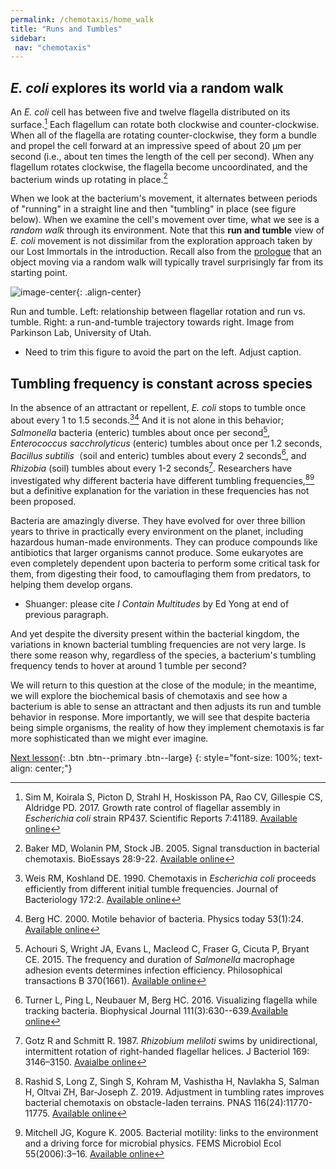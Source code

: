 ```yaml
---
permalink: /chemotaxis/home_walk
title: "Runs and Tumbles"
sidebar:
 nav: "chemotaxis"
---
```


## *E. coli* explores its world via a random walk

An *E. coli* cell has between five and twelve flagella distributed on its surface.[^Sim2017] Each flagellum can rotate both clockwise and counter-clockwise. When all of the flagella are rotating counter-clockwise, they form a bundle and propel the cell forward at an impressive speed of about 20 µm per second (i.e., about ten times the length of the cell per second). When any flagellum rotates clockwise, the flagella become uncoordinated, and the bacterium winds up rotating in place.[^Baker2005]

When we look at the bacterium's movement, it alternates between periods of "running" in a straight line and then "tumbling" in place (see figure below). When we examine the cell's movement over time, what we see is a *random walk* through its environment. Note that this **run and tumble** view of *E. coli* movement is not dissimilar from the exploration approach taken by our Lost Immortals in the introduction. Recall also from the [prologue](prologue) that an object moving via a random walk will typically travel surprisingly far from its starting point.

![image-center](../assets/images/chemotaxis_intro_runtumble.png){: .align-center}
<figcaption>Run and tumble. Left: relationship between flagellar rotation and run vs. tumble. Right: a run-and-tumble trajectory towards right. Image from Parkinson Lab, University of Utah.</figcaption>

* Need to trim this figure to avoid the part on the left. Adjust caption.

## Tumbling frequency is constant across species

In the absence of an attractant or repellent, *E. coli* stops to tumble once about every 1 to 1.5 seconds.[^Weis1990][^Berg2000] And it is not alone in this behavior; *Salmonella* bacteria (enteric) tumbles about once per second[^Achouri2015], *Enterococcus sacchrolyticus* (enteric) tumbles about once per 1.2 seconds, *Bacillus subtilis*（soil and enteric) tumbles about every 2 seconds[^Turner2016], and *Rhizobia* (soil) tumbles about every 1-2 seconds[^Gotz1987]. Researchers have investigated why different bacteria have different tumbling frequencies,[^Rashid2019][^Mitchell2005] but a definitive explanation for the variation in these frequencies has not been proposed.

Bacteria are amazingly diverse. They have evolved for over three billion years to thrive in practically every environment on the planet, including hazardous human-made environments. They can produce compounds like antibiotics that larger organisms cannot produce. Some eukaryotes are even completely dependent upon bacteria to perform some critical task for them, from digesting their food, to camouflaging them from predators, to helping them develop organs.

* Shuanger: please cite *I Contain Multitudes* by Ed Yong at end of previous paragraph.

And yet despite the diversity present within the bacterial kingdom, the variations in known bacterial tumbling frequencies are not very large. Is there some reason why, regardless of the species, a bacterium's tumbling frequency tends to hover at around 1 tumble per second?

We will return to this question at the close of the module; in the meantime, we will explore the biochemical basis of chemotaxis and see how a bacterium is able to sense an attractant and then adjusts its run and tumble behavior in response. More importantly, we will see that despite bacteria being simple organisms, the reality of how they implement chemotaxis is far more sophisticated than we might ever imagine.

[^Pierucci1978]: Pierucci O. 1978. Dimensions of *Escherichia coli* at various growth rates: Model of envelope growth. Journal of Bacteriology 135(2):559-574. [Available online](https://jb.asm.org/content/jb/135/2/559.full.pdf)

[^Sim2017]: Sim M, Koirala S, Picton D, Strahl H, Hoskisson PA, Rao CV, Gillespie CS, Aldridge PD. 2017. Growth rate control of flagellar assembly in *Escherichia coli* strain RP437. Scientific Reports 7:41189. [Available online](https://www.nature.com/articles/srep41189#:~:text=Escherichia%20coli%20is%20a%20prominent,distributed%20across%20the%20cell%20surface.)

[^Baker2005]: Baker MD, Wolanin PM, Stock JB. 2005. Signal transduction in bacterial chemotaxis. BioEssays 28:9-22. [Available online](https://pubmed.ncbi.nlm.nih.gov/16369945/)

[^Weis1990]: Weis RM, Koshland DE. 1990. Chemotaxis in *Escherichia coli* proceeds efficiently from different initial tumble frequencies. Journal of Bacteriology 172:2. [Available online](https://jb.asm.org/content/jb/172/2/1099.full.pdf)

[^Berg2000]: Berg HC. 2000. Motile behavior of bacteria. Physics today 53(1):24. [Available online](https://physicstoday.scitation.org/doi/pdf/10.1063/1.882934)

[^Achouri2015]: Achouri S, Wright JA, Evans L, Macleod C, Fraser G, Cicuta P, Bryant CE. 2015. The frequency and duration of *Salmonella* macrophage adhesion events determines infection efficiency. Philosophical transactions B 370(1661). [Available online](https://www.ncbi.nlm.nih.gov/pmc/articles/PMC4275903/)

[^Turner2016]: Turner L, Ping L, Neubauer M, Berg HC. 2016. Visualizing flagella while tracking bacteria. Biophysical Journal 111(3):630--639.[Available online](https://pubmed.ncbi.nlm.nih.gov/27508446/)

[^Parkinson2015]: Parkinson JS, Hazelbauer, Falke JJ. 2015. Signaling and sensory adaptation in *Escherichia coli* chemoreceptors: 2015 update. [Available online](https://www.sciencedirect.com/science/article/abs/pii/S0966842X15000578)

[^Yang2019]: Yang W, Cassidy CK, Ames P, Diebolder CA, Schulten K, Luthey-Schulten Z, Parkinson JS, Briegel A. 2019. *In situ* confomraitonal changes of the *Escherichia coli* serine chemoreceptor in different signaling states. mBio. [Available online](https://mbio.asm.org/content/10/4/e00973-19/article-info)

[^Saragosti2001]: Saragosti J, Calvez V, Bournaveas, N, Perthame B, Buguin A, Silberzan P. 2001. Directional persistence of chemotactic bacteria in a traveling concentration wave. PNAS. [Available online](https://www.pnas.org/content/pnas/108/39/16235.full.pdf)

[^Gotz1987]: Gotz R and Schmitt R. 1987. *Rhizobium meliloti* swims by unidirectional, intermittent rotation of right-handed flagellar helices. J Bacteriol 169: 3146–3150. [Avaialbe online](https://www.ncbi.nlm.nih.gov/pmc/articles/PMC212363/)

[^Lim2019]: Lim S, Guo XK, Boedicker JQ. 2019. Connecting single-cell properties to collective behavior in multiple wild isolates of the *Enterobacter cloacae* complex. PLoS ONE 14(4): e0214719. [Avaialbe online](https://doi.org/10.1371/journal.pone.0214719)

[^Rashid2019]: Rashid S, Long Z, Singh S, Kohram M, Vashistha H, Navlakha S, Salman H, Oltvai ZH, Bar-Joseph Z. 2019. Adjustment in tumbling rates improves bacterial chemotaxis on obstacle-laden terrains. PNAS 116(24):11770-11775. [Available online](https://www.pnas.org/content/116/24/11770)

[^Mitchell2005]: Mitchell JG, Kogure K. 2005. Bacterial motility: links to the environment and a driving force for microbial physics. FEMS Microbiol Ecol 55(2006):3–16. [Available online](https://academic.oup.com/femsec/article/55/1/3/554107)

[Next lesson](home_signal){: .btn .btn--primary .btn--large}
{: style="font-size: 100%; text-align: center;"}
